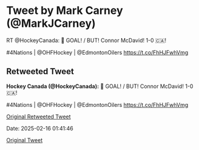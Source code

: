 # Tweet by Mark Carney (@MarkJCarney)

RT @HockeyCanada: 🚨 GOAL! / BUT! Connor McDavid! 1-0 🇨🇦!

#4Nations | @OHFHockey | @EdmontonOilers https://t.co/FhHJFwhVmg

## Retweeted Tweet

**Hockey Canada (@HockeyCanada):** 🚨 GOAL! / BUT! Connor McDavid! 1-0 🇨🇦!

#4Nations | @OHFHockey | @EdmontonOilers https://t.co/FhHJFwhVmg

[Original Retweeted Tweet](https://x.com/HockeyCanada/status/1890939250499113367)

Date: 2025-02-16 01:41:46

[Original Tweet](https://x.com/MarkJCarney/status/1890939595572871556)
